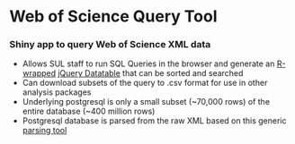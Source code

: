 # Web of Science Query Tool

### Shiny app to query Web of Science XML data 

- Allows SUL staff to run SQL Queries in the browser and generate an [R-wrapped](https://rstudio.github.io/DT/) [jQuery Datatable](https://datatables.net/) that can be sorted and searched
- Can download subsets of the query to .csv format for use in other analysis packages
- Underlying postgresql is only a small subset (~70,000 rows) of the entire database (~400 million rows)
- Postgresql database is parsed from the raw XML based on this generic [parsing tool](https://github.com/wrathofquan/generic_parser)

